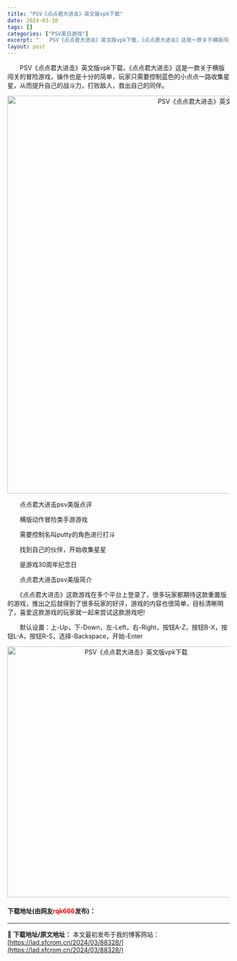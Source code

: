 ```yaml
---
title: "PSV《点点君大进击》英文版vpk下载"
date: 2024-03-30
tags: []
categories: ["PSV英日游戏"]
excerpt: "　　PSV《点点君大进击》英文版vpk下载，《点点君大进击》这是一款关于横版闯关的冒险游戏，操作也是十分的简单，玩家只需要控制蓝色的小点点一路收集星星，从而提升自己的战斗力，打败敌人，救出自己的同伴。 　　点点君大进击psv美版点评 　　横版动作冒险类手游游戏 　　需要控制名叫putty的角色进行打&hellip;"
layout: post
---
```


 <p>　　PSV《点点君大进击》英文版vpk下载，《点点君大进击》这是一款关于横版闯关的冒险游戏，操作也是十分的简单，玩家只需要控制蓝色的小点点一路收集星星，从而提升自己的战斗力，打败敌人，救出自己的同伴。</p> <p align="center"><img align="" border="0" src="https://lad.sfcrom.cn/wp-content/uploads/2024/03/20240330_660771b7af6a1.jpg" width="900" alt="PSV《点点君大进击》英文版vpk下载" /></p> <p>　　点点君大进击psv美版点评</p> <p>　　横版动作冒险类手游游戏</p> <p>　　需要控制名叫putty的角色进行打斗</p> <p>　　找到自己的伙伴，开始收集星星</p> <p>　　是游戏30周年纪念日</p> <p>　　点点君大进击psv美版简介</p> <p>　　《点点君大进击》这款游戏在多个平台上登录了，很多玩家都期待这款重置版的游戏，推出之后就得到了很多玩家的好评，游戏的内容也很简单，目标清晰明了，喜爱这款游戏的玩家就一起来尝试这款游戏吧!</p> <p>　　默认设置：上-Up，下-Down，左-Left，右-Right，按钮A-Z，按钮B-X，按钮L-A，按钮R-S，选择-Backspace，开始-Enter</p> <p align="center"><img align="" border="0" src="https://lad.sfcrom.cn/wp-content/uploads/2024/03/20240330_660771b8df879.png" width="568" alt="PSV《点点君大进击》英文版vpk下载" /></p> <p><h4>下载地址(由网友<font color="red">rqk666</font>发布)：</h4></p> 

---
📖 **下载地址/原文地址：** 本文最初发布于我的博客网站：[https://lad.sfcrom.cn/2024/03/88328/](https://lad.sfcrom.cn/2024/03/88328/)
